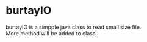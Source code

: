 # burtayIO
burtayIO is a simpple java class to read small size file.
<br>More method will be added to class.
